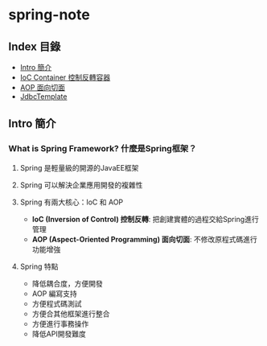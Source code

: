 # **spring-note**

## **Index 目錄**
* [Intro 簡介](#intro-簡介)
* [IoC Container 控制反轉容器](/note/IoC.md)
* [AOP 面向切面](/note/AOP.md)
* [JdbcTemplate](/note/JdbcTemplate.md)

## **Intro 簡介**

### **What is Spring Framework? 什麼是Spring框架？**

1. Spring 是輕量級的開源的JavaEE框架

2. Spring 可以解決企業應用開發的複雜性

3. Spring 有兩大核心：IoC 和 AOP
    * **IoC (Inversion of Control) 控制反轉**: 把創建實體的過程交給Spring進行管理
    * **AOP (Aspect-Oriented Programming) 面向切面**: 不修改原程式碼進行功能增強

4. Spring 特點
    * 降低耦合度，方便開發
    * AOP 編寫支持
    * 方便程式碼測試
    * 方便合其他框架進行整合
    * 方便進行事務操作
    * 降低API開發難度
 